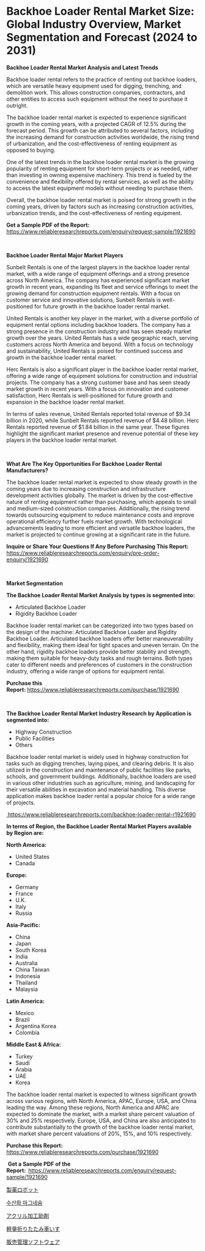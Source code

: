 <p><h1>Backhoe Loader Rental Market Size: Global Industry Overview, Market Segmentation and Forecast (2024 to 2031)</h1></p><p><strong>Backhoe Loader Rental Market Analysis and Latest Trends</strong></p>
<p><p>Backhoe loader rental refers to the practice of renting out backhoe loaders, which are versatile heavy equipment used for digging, trenching, and demolition work. This allows construction companies, contractors, and other entities to access such equipment without the need to purchase it outright.</p><p>The backhoe loader rental market is expected to experience significant growth in the coming years, with a projected CAGR of 12.5% during the forecast period. This growth can be attributed to several factors, including the increasing demand for construction activities worldwide, the rising trend of urbanization, and the cost-effectiveness of renting equipment as opposed to buying.</p><p>One of the latest trends in the backhoe loader rental market is the growing popularity of renting equipment for short-term projects or as needed, rather than investing in owning expensive machinery. This trend is fueled by the convenience and flexibility offered by rental services, as well as the ability to access the latest equipment models without needing to purchase them.</p><p>Overall, the backhoe loader rental market is poised for strong growth in the coming years, driven by factors such as increasing construction activities, urbanization trends, and the cost-effectiveness of renting equipment.</p></p>
<p><strong>Get a Sample PDF of the Report:&nbsp;</strong> <a href="https://www.reliableresearchreports.com/enquiry/request-sample/1921690">https://www.reliableresearchreports.com/enquiry/request-sample/1921690</a></p>
<p>&nbsp;</p>
<p><strong>Backhoe Loader Rental Major Market Players</strong></p>
<p><p>Sunbelt Rentals is one of the largest players in the backhoe loader rental market, with a wide range of equipment offerings and a strong presence across North America. The company has experienced significant market growth in recent years, expanding its fleet and service offerings to meet the growing demand for construction equipment rentals. With a focus on customer service and innovative solutions, Sunbelt Rentals is well-positioned for future growth in the backhoe loader rental market.</p><p>United Rentals is another key player in the market, with a diverse portfolio of equipment rental options including backhoe loaders. The company has a strong presence in the construction industry and has seen steady market growth over the years. United Rentals has a wide geographic reach, serving customers across North America and beyond. With a focus on technology and sustainability, United Rentals is poised for continued success and growth in the backhoe loader rental market.</p><p>Herc Rentals is also a significant player in the backhoe loader rental market, offering a wide range of equipment solutions for construction and industrial projects. The company has a strong customer base and has seen steady market growth in recent years. With a focus on innovation and customer satisfaction, Herc Rentals is well-positioned for future growth and expansion in the backhoe loader rental market.</p><p>In terms of sales revenue, United Rentals reported total revenue of $9.34 billion in 2020, while Sunbelt Rentals reported revenue of $4.48 billion. Herc Rentals reported revenue of $1.84 billion in the same year. These figures highlight the significant market presence and revenue potential of these key players in the backhoe loader rental market.</p></p>
<p>&nbsp;</p>
<p><strong>What Are The Key Opportunities For Backhoe Loader Rental Manufacturers?</strong></p>
<p><p>The backhoe loader rental market is expected to show steady growth in the coming years due to increasing construction and infrastructure development activities globally. The market is driven by the cost-effective nature of renting equipment rather than purchasing, which appeals to small and medium-sized construction companies. Additionally, the rising trend towards outsourcing equipment to reduce maintenance costs and improve operational efficiency further fuels market growth. With technological advancements leading to more efficient and versatile backhoe loaders, the market is projected to continue growing at a significant rate in the future.</p></p>
<p><strong>Inquire or Share Your Questions If Any Before Purchasing This Report:</strong> <a href="https://www.reliableresearchreports.com/enquiry/pre-order-enquiry/1921690">https://www.reliableresearchreports.com/enquiry/pre-order-enquiry/1921690</a></p>
<p>&nbsp;</p>
<p><strong>Market Segmentation</strong></p>
<p><strong>The Backhoe Loader Rental Market Analysis by types is segmented into:</strong></p>
<p><ul><li>Articulated Backhoe Loader</li><li>Rigidity Backhoe Loader</li></ul></p>
<p><p>Backhoe loader rental market can be categorized into two types based on the design of the machine: Articulated Backhoe Loader and Rigidity Backhoe Loader. Articulated backhoe loaders offer better maneuverability and flexibility, making them ideal for tight spaces and uneven terrain. On the other hand, rigidity backhoe loaders provide better stability and strength, making them suitable for heavy-duty tasks and rough terrains. Both types cater to different needs and preferences of customers in the construction industry, offering a wide range of options for equipment rental.</p></p>
<p><strong>Purchase this Report:&nbsp;</strong><a href="https://www.reliableresearchreports.com/purchase/1921690">https://www.reliableresearchreports.com/purchase/1921690</a></p>
<p>&nbsp;</p>
<p><strong>The Backhoe Loader Rental Market Industry Research by Application is segmented into:</strong></p>
<p><ul><li>Highway Construction</li><li>Public Facilities</li><li>Others</li></ul></p>
<p><p>Backhoe loader rental market is widely used in highway construction for tasks such as digging trenches, laying pipes, and clearing debris. It is also utilized in the construction and maintenance of public facilities like parks, schools, and government buildings. Additionally, backhoe loaders are used in various other industries such as agriculture, mining, and landscaping for their versatile abilities in excavation and material handling. This diverse application makes backhoe loader rental a popular choice for a wide range of projects.</p></p>
<p><a href="https://www.reliableresearchreports.com/backhoe-loader-rental-r1921690">&nbsp;https://www.reliableresearchreports.com/backhoe-loader-rental-r1921690</a></p>
<p><strong>In terms of Region, the Backhoe Loader Rental Market Players available by Region are:</strong></p>
<p>
    <p> <strong> North America: </strong>
        <ul>
            <li>United States</li>
            <li>Canada</li>
        </ul>
        </p> 
    <p> <strong> Europe: </strong>
        <ul>
            <li>Germany</li>
            <li>France</li>
            <li>U.K.</li>
            <li>Italy</li>
            <li>Russia</li>
        </ul>
        </p> 
    <p> <strong> Asia-Pacific: </strong>
        <ul>
            <li>China</li>
            <li>Japan</li>
            <li>South Korea</li>
            <li>India</li>
            <li>Australia</li>
            <li>China Taiwan</li>
            <li>Indonesia</li>
            <li>Thailand</li>
            <li>Malaysia</li>
        </ul>
        </p> 
    <p> <strong> Latin America: </strong>
        <ul>
            <li>Mexico</li>
            <li>Brazil</li>
            <li>Argentina Korea</li>
            <li>Colombia</li>
        </ul>
        </p> 
    <p> <strong> Middle East & Africa: </strong>
        <ul>
            <li>Turkey</li>
            <li>Saudi</li>
            <li>Arabia</li>
            <li>UAE</li>
            <li>Korea</li>
        </ul>
    </p>
    </p>
<p><p>The backhoe loader rental market is expected to witness significant growth across various regions, with North America, APAC, Europe, USA, and China leading the way. Among these regions, North America and APAC are expected to dominate the market, with a market share percent valuation of 30% and 25% respectively. Europe, USA, and China are also anticipated to contribute substantially to the growth of the backhoe loader rental market, with market share percent valuations of 20%, 15%, and 10% respectively.</p></p>
<p><strong>Purchase this Report: </strong><a href="https://www.reliableresearchreports.com/purchase/1921690">https://www.reliableresearchreports.com/purchase/1921690</a></p>
<p>&nbsp;<strong>Get a Sample PDF of the Report:&nbsp;&nbsp;</strong><a href="https://www.reliableresearchreports.com/enquiry/request-sample/1921690">https://www.reliableresearchreports.com/enquiry/request-sample/1921690</a></p>
<p><strong></strong></p>
<p><p><a href="https://github.com/RudyBoyer2017/Market-Research-Report-List-1/blob/main/667597122332.md">製薬ロボット</a></p><p><a href="https://github.com/iansanftyord09878/Market-Research-Report-List-1/blob/main/271629859501.md">수산화 마그네슘</a></p><p><a href="https://github.com/lababdou/Market-Research-Report-List-3/blob/main/888747822337.md">アクリル加工助剤</a></p><p><a href="https://medium.com/@byroalenzuela76845/%E8%BB%BD%E9%87%8F%E6%8A%98%E3%82%8A%E7%95%B3%E3%81%BF%E5%BC%8F%E8%BB%8A%E3%81%84%E3%81%99%E5%B8%82%E5%A0%B4-%E5%B8%82%E5%A0%B4cagr-%E5%B8%82%E5%A0%B4%E3%83%88%E3%83%AC%E3%83%B3%E3%83%89-%E3%81%8A%E3%82%88%E3%81%B3%E6%88%90%E9%95%B7%E6%88%A6%E7%95%A5%E3%81%AB%E9%96%A2%E3%81%99%E3%82%8B%E6%B4%9E%E5%AF%9F-db0c3d03475b">軽量折りたたみ車いす</a></p><p><a href="https://medium.com/@oliveyew35/%E8%B2%A9%E5%A3%B2%E7%AE%A1%E7%90%86%E3%82%BD%E3%83%95%E3%83%88%E3%82%A6%E3%82%A7%E3%82%A2%E5%B8%82%E5%A0%B4%E3%83%AC%E3%83%9D%E3%83%BC%E3%83%88%E3%81%AF-%E3%81%93%E3%81%AE%E5%B8%82%E5%A0%B4%E3%81%AE%E6%9C%80%E6%96%B0%E3%83%88%E3%83%AC%E3%83%B3%E3%83%89%E3%81%A8%E6%88%90%E9%95%B7%E6%A9%9F%E4%BC%9A%E3%82%92%E6%98%8E%E3%82%89%E3%81%8B%E3%81%AB%E3%81%97%E3%81%BE%E3%81%99-e46b5474a8bf">販売管理ソフトウェア</a></p></p>